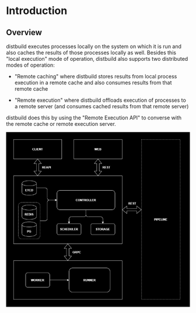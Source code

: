 # Introduction



## Overview

distbuild executes processes locally on the system on which  it is run and also caches the results of those processes locally as  well. Besides this "local execution" mode of operation, distbuild also supports two distributed modes of operation:

- "Remote caching" where distbuild stores results from local process execution in a remote cache and also consumes results from that remote cache

- "Remote execution" where distbuild offloads execution of processes to a remote server (and consumes cached results from that remote server)

distbuild does this by using the "Remote Execution API" to converse with the remote cache or remote execution server.



![overview](../static/overview/instroduction/overview.png)
